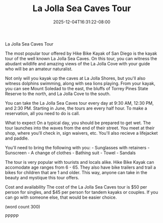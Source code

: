﻿---
title: "La Jolla Sea Caves Tour"
date: 2025-12-04T16:31:22-08:00
description: "La Jolla California Tips for Web Success"
featured_image: "/images/La Jolla California.jpg"
tags: ["La Jolla California"]
---

La Jolla Sea Caves Tour

The most popular tour offered by Hike Bike Kayak of
San Diego is the kayak tour of the well known La
Jolla Sea Caves.  On this tour, you can witness the
abudant wildlife and amazing views of the La Jolla
Cove with your guide who will be an amateur naturalist.

Not only will you kayak up the caves at La Jolla
Shores, but you'll also witness dolphins swimming,
along with sea lions playing.  From your kayak, you
can see Mount Soledad to the east, the bluffs of
Torrey Pines State Reserve to the north, and La 
Jolla Cove to the south.

You can take the La Jolla Sea Caves tour every day
at 9:30 AM, 12:30 PM, and 2:30 PM.  Starting in
June, the tours are every half hour.  To make a 
reservation, all you need to do is call.

What to expect
On a typical day, you should be prepared to get
wet.  The tour launches into the waves from the end
of their street.  You meet at their shop, where you'll
check in, sign waivers, etc.  You'll also recieve
a lifejacket and paddle.  

You'll need to bring the following with you:
	-  Sunglasses with retainers
	-  Sunscreen
	-  A change of clothes
	-  Bathing suit
	-  Towel
	-  Sandals

The tour is very popular with tourists and locals
alike.  Hike Bike Kayak can accomodate age ranges
from 6 - 65.  They also have bike trailers and trail
a bikes for children that are 1 and older.  This 
way, anyone can take in the beauty and mystique 
this tour offers.

Cost and availability
The cost of the La Jolla Sea Caves tour is $50 per
person for singles, and $45 per person for tandem
kayaks or couples.  If you can go with someone else,
that would be easier choice.

(word count 300)

PPPPP
